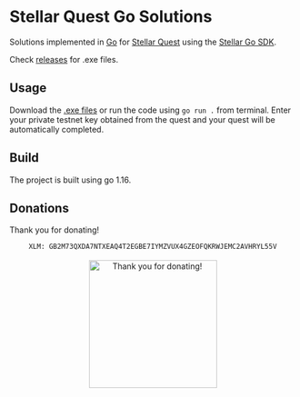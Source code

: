 # Stellar Quest Go Solutions
Solutions implemented in [Go](https://golang.org/) for [Stellar Quest](https://quest.stellar.org/) using the [Stellar Go SDK](https://github.com/stellar/go).

Check [releases](https://github.com/altugbakan/stellar-quest-go/releases/tag/v1.0) for .exe files.

## Usage
Download the [.exe files](https://github.com/altugbakan/stellar-quest-go/releases/tag/v1.0) or run the code using `go run .` from terminal. Enter your private testnet key obtained from the quest and your quest will be automatically completed.

## Build
The project is built using go 1.16.

## Donations
Thank you for donating!

<p align="center">
  <code>XLM: GB2M73QXDA7NTXEAQ4T2EGBE7IYMZVUX4GZEOFQKRWJEMC2AVHRYL55V</code><br><br>
  <img src="https://user-images.githubusercontent.com/43248015/138143171-ecc7a079-0303-47fa-a30b-05c3305a3721.png" width="225" alt="Thank you for donating!">
</p>
